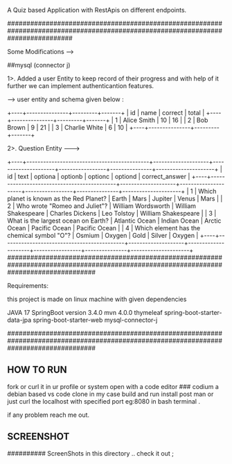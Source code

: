 
A Quiz based Application with RestApis on different endpoints.

#################################################################################################################################

Some Modifications --> 

##mysql (connector j)

1>. Added a user Entity to keep record of their progress and with help of it further we can implement authenticantion features.

--> user entity and schema given below :

+----+---------------+---------+-------+
| id | name          | correct | total |
+----+---------------+---------+-------+
|  1 | Alice Smith   |      10 |    16 |
|  2 | Bob Brown     |       9 |    21 |
|  3 | Charlie White |       6 |    10 |
+----+---------------+---------+-------+


2>. Question Entity --->


+----+--------------------------------------------+--------------------+---------------------+-----------------+---------------+---------------------+
| id | text                                       | optiona            | optionb             | optionc         | optiond       | correct_answer      |
+----+--------------------------------------------+--------------------+---------------------+-----------------+---------------+---------------------+
|  1 | Which planet is known as the Red Planet?   | Earth              | Mars                | Jupiter         | Venus         | Mars                |
|  2 | Who wrote "Romeo and Juliet"?              | William Wordsworth | William Shakespeare | Charles Dickens | Leo Tolstoy   | William Shakespeare |
|  3 | What is the largest ocean on Earth?        | Atlantic Ocean     | Indian Ocean        | Arctic Ocean    | Pacific Ocean | Pacific Ocean       |
|  4 | Which element has the chemical symbol "O"? | Osmium             | Oxygen              | Gold            | Silver        | Oxygen              |
+----+--------------------------------------------+--------------------+---------------------+-----------------+---------------+---------------------+
#######################################################################################################################################

Requirements:

this project is made on linux machine with given dependencies


JAVA 17
SpringBoot version 3.4.0
mvn 4.0.0
thymeleaf
spring-boot-starter-data-jpa
spring-boot-starter-web
mysql-connector-j  

#######################################################################################################################################

##   HOW TO RUN  ##

fork or curl it in ur profile or system
open with a code editor ### codium a debian based vs code clone in my case
build and run 
install post man or just curl the localhost with specified port eg:8080 in bash terminal .

if any problem reach me out.

## SCREENSHOT ##

##########  ScreenShots in this directory .. check it out ;
